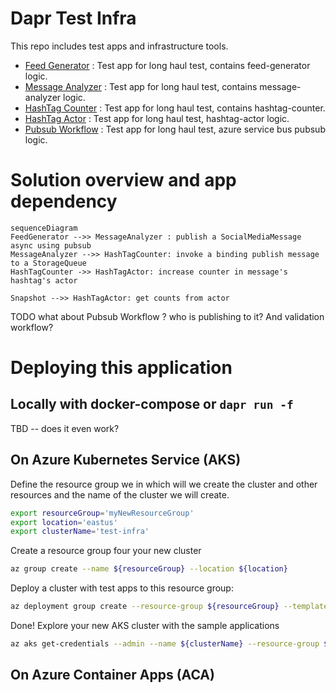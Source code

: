 # Dapr Test Infra

This repo includes test apps and infrastructure tools.

* [Feed Generator](./feed-generator) : Test app for long haul test, contains feed-generator logic.
* [Message Analyzer](./message-analyzer) : Test app for long haul test, contains message-analyzer logic.
* [HashTag Counter](./hashtag-counter) : Test app for long haul test, contains hashtag-counter.
* [HashTag Actor](./hashtag-actor) : Test app for long haul test, hashtag-actor logic.
* [Pubsub Workflow](./pubsub-workflow) : Test app for long haul test, azure service bus pubsub logic.

# Solution overview and app dependency

```mermaid
sequenceDiagram
FeedGenerator -->> MessageAnalyzer : publish a SocialMediaMessage async using pubsub
MessageAnalyzer -->> HashTagCounter: invoke a binding publish message to a StorageQueue
HashTagCounter ->> HashTagActor: increase counter in message's hashtag's actor

Snapshot -->> HashTagActor: get counts from actor
```

TODO what about Pubsub Workflow ? who is publishing to it? And validation workflow?

# Deploying this application

## Locally with docker-compose or `dapr run -f`

TBD -- does it even work?

## On Azure Kubernetes Service (AKS)

Define the resource group we in which will we create the cluster and other resources and
the name of the cluster we will create.

```bash
export resourceGroup='myNewResourceGroup'
export location='eastus'
export clusterName='test-infra'
```

Create a resource group four your new cluster

```bash
az group create --name ${resourceGroup} --location ${location}
```

Deploy a cluster with test apps to this resource group:

```bash
az deployment group create --resource-group ${resourceGroup} --template-file ./deploy/aks/main.bicep --parameters "clusterName=${clusterName}"
```


Done! Explore your new AKS cluster with the sample applications

```bash
az aks get-credentials --admin --name ${clusterName} --resource-group ${resourceGroup}
```

## On Azure Container Apps (ACA)
